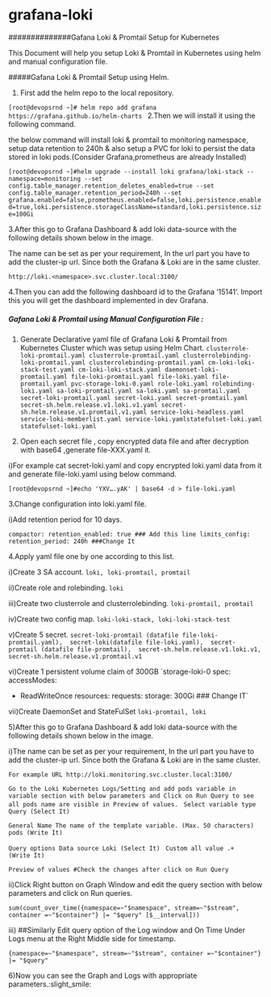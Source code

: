 # grafana-loki
##############Gafana Loki & Promtail Setup for Kubernetes

This Document will help you setup Loki & Promtail in Kubernetes using helm and manual configuration file.

 
#####Gafana Loki & Promtail Setup using Helm.

1. First add the helm repo to the local repository.

`[root@devopsrnd ~]# helm repo add grafana https://grafana.github.io/helm-charts
`
2.Then we will install it using the following command.

the below command will install loki & promtail to monitoring namespace, setup data retention to 240h & also setup a PVC for loki to persist the data stored in loki pods.(Consider Grafana,prometheus are already Installed)

`[root@devopsrnd ~]#helm upgrade --install loki grafana/loki-stack --namespace=monitoring --set config.table_manager.retention_deletes_enabled=true --set config.table_manager.retention_period=240h --set grafana.enabled=false,prometheus.enabled=false,loki.persistence.enabled=true,loki.persistence.storageClassName=standard,loki.persistence.size=100Gi`

3.After this go to Grafana Dashboard & add loki data-source with the following details shown below in the image.

The name can be set as per your requirement, In the url part you have to add the cluster-ip url. Since both the Grafana & Loki are in the same cluster.

`http://loki.<namespace>.svc.cluster.local:3100/
`

4.Then you can add the following dashboard id to the Grafana ‘15141’. Import this you will get the dashboard implemented in dev Grafana.

 
##### Gafana Loki & Promtail using Manual Configuration File :

1. Generate Declarative yaml file of Grafana Loki & Promtail from Kubernetes Cluster which was setup using Helm Chart.
`clusterrole-loki-promtail.yaml
clusterrole-promtail.yaml
clusterrolebinding-loki-promtail.yaml
clusterrolebinding-promtail.yaml
cm-loki-loki-stack-test.yaml
cm-loki-loki-stack.yaml
daemonset-loki-promtail.yaml
file-loki-promtail.yaml
file-loki.yaml
file-promtail.yaml
pvc-storage-loki-0.yaml
role-loki.yaml
rolebinding-loki.yaml
sa-loki-promtail.yaml
sa-loki.yaml
sa-promtail.yaml
secret-loki-promtail.yaml
secret-loki.yaml
secret-promtail.yaml
secret-sh.helm.release.v1.loki.v1.yaml
secret-sh.helm.release.v1.promtail.v1.yaml
service-loki-headless.yaml
service-loki-memberlist.yaml
service-loki.yamlstatefulset-loki.yaml
statefulset-loki.yaml`

2. Open  each secret file , copy encrypted data file and after decryption with base64 ,generate file-XXX.yaml  it.

 i)For example cat  secret-loki.yaml and copy encrypted loki.yaml data from it and generate file-loki.yaml using below command.

`[root@devopsrnd ~]#echo 'YXV….yAK' | base64 -d > file-loki.yaml
`
 
3.Change configuration into loki.yaml file.

 i)Add retention period for 10 days.

`compactor:
  retention_enabled: true ### Add this line
limits_config:
  retention_period: 240h ###Change It`

4.Apply yaml file one by one according to this list.

i)Create 3 SA account.
`loki, loki-promtail, promtail
`

ii)Create role and rolebinding.
`loki`

iii)Create two  clusterrole and clusterrolebinding.
`loki-promtail, promtail
`

iv)Create two config map.
`loki-loki-stack, loki-loki-stack-test
`

v)Create 5 secret.
`secret-loki-promtail (datafile file-loki-promtail.yaml),  secret-loki(datafile file-loki.yaml),  secret-promtail (datafile file-promtail),  secret-sh.helm.release.v1.loki.v1, secret-sh.helm.release.v1.promtail.v1`

vi)Create 1 persistent volume claim of 300GB
`storage-loki-0
spec:
  accessModes:
  - ReadWriteOnce
  resources:
    requests:
      storage: 300Gi ### Change IT`
 

vii)Create DaemonSet and StateFulSet
`loki-promtail, loki
` 

5)After this go to Grafana Dashboard & add loki data-source with the following details shown below in the image.

i)The name can be set as per your requirement, In the url part you have to add the cluster-ip url. Since both the Grafana & Loki are in the same cluster.

`For example
URL http://loki.monitoring.svc.cluster.local:3100/`

`Go to the Loki Kubernetes Logs/Setting and add pods variable in variable section with below parameters and Click on Run Query to see all pods name are visible in Preview of values.
`
`Select variable type
Query (Select It)`

`General
Name
The name of the template variable. (Max. 50 characters)
pods (Write It)`

`Query options
Data source
Loki (Select It)
`
`Custom all value
.+  (Write It)`

`Preview of values
#Check the changes after click on Run Query
`

ii)Click Right button on Graph Window and edit the query section with below parameters and click on Run queries.

`sum(count_over_time({namespace=~"$namespace", stream=~"$stream", container =~"$container"} |= "$query" [$__interval]))
`
 
iii) ##Similarly Edit query option of the Log window and On Time Under Logs menu at the Right Middle side for timestamp.

`{namespace=~"$namespace", stream=~"$stream", container =~"$container"} |= "$query"
`
 
6)Now you can see the Graph and Logs with appropriate parameters.:slight_smile: 
